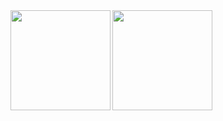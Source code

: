 <div>
  <img height="160" align="left" src="https://github-readme-stats.vercel.app/api?username=tonchevaAleksandra
&count_private=true&true&hide=issues&show_icons=true" />
  <img height="160" src="https://github-readme-stats.vercel.app/api/top-langs/?username=tonchevaAleksandra
&layout=compact" />
</div>
<!--
**tonchevaAleksandra/tonchevaAleksandra** is a ✨ _special_ ✨ repository because its `README.md` (this file) appears on your GitHub profile.


- 💻 I’m currently learning Software Engineering with C# in SoftUni(Software University- softuni.bg)
- 📧 How to reach me: aleksandra_toncheva@yahoo.com
- 🎯 Reach me on Linkedin: inkedin.com/in/aleksandra-toncheva-0a846160
-->

